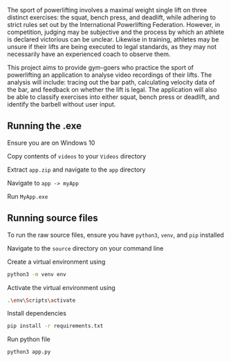The sport of powerlifting involves a maximal weight single lift on three distinct exercises: the squat, bench press, and deadlift, while adhering to strict rules set out by the International Powerlifting Federation. However, in competition, judging may be subjective and the process by which an athlete is declared victorious can be unclear. Likewise in training, athletes may be unsure if their lifts are being executed to legal standards, as they may not necessarily have an experienced coach to observe them.

This project aims to provide gym-goers who practice the sport of powerlifting an application to analyse video recordings of their lifts. The analysis will include: tracing out the bar path, calculating velocity data of the bar, and feedback on whether the lift is legal. The application will also be able to classify exercises into either squat, bench press or deadlift, and identify the barbell without user input.

## Running the .exe

Ensure you are on Windows 10

Copy contents of ``videos`` to your ``Videos`` directory

Extract ``app.zip`` and navigate to the ``app`` directory

Navigate to ``app -> myApp``

Run ``MyApp.exe``



## Running source files

To run the raw source files, ensure you have ``python3``, ``venv``, and ``pip`` installed

Navigate to the ``source`` directory on your command line

Create a virtual environment using
```bash
python3 -m venv env
```

Activate the virtual environment using
```bash
.\env\Scripts\activate
```

Install dependencies
```bash
pip install -r requirements.txt
```

Run python file
```bash
python3 app.py
```
